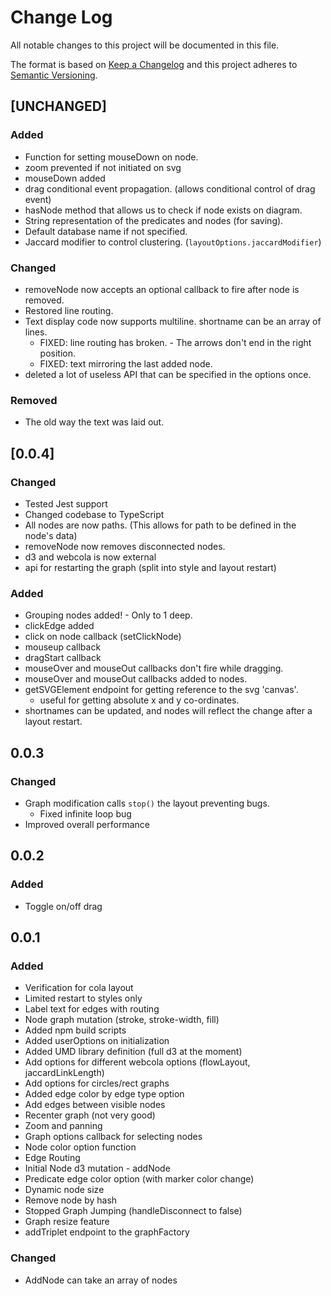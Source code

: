 # Change Log
All notable changes to this project will be documented in this file.

The format is based on [Keep a Changelog](http://keepachangelog.com/)
and this project adheres to [Semantic Versioning](http://semver.org/).

## [UNCHANGED]

### Added

 - Function for setting mouseDown on node.
 - zoom prevented if not initiated on svg
 - mouseDown added
 - drag conditional event propagation. (allows conditional control of drag event)
 - hasNode method that allows us to check if node exists on diagram.
 - String representation of the predicates and nodes (for saving).
 - Default database name if not specified.
 - Jaccard modifier to control clustering. (`layoutOptions.jaccardModifier`)

### Changed

 - removeNode now accepts an optional callback to fire after node is removed.
 - Restored line routing.
 - Text display code now supports multiline. shortname can be an array of lines.
    - FIXED: line routing has broken. - The arrows don't end in the right position.
    - FIXED: text mirroring the last added node.
 - deleted a lot of useless API that can be specified in the options once.

### Removed

 - The old way the text was laid out.

## [0.0.4]

### Changed

 - Tested Jest support
 - Changed codebase to TypeScript
 - All nodes are now paths. (This allows for path to be defined in the node's data)
 - removeNode now removes disconnected nodes.
 - d3 and webcola is now external
 - api for restarting the graph (split into style and layout restart)

### Added

 - Grouping nodes added! - Only to 1 deep.
 - clickEdge added
 - click on node callback (setClickNode)
 - mouseup callback
 - dragStart callback
 - mouseOver and mouseOut callbacks don't fire while dragging.
 - mouseOver and mouseOut callbacks added to nodes.
 - getSVGElement endpoint for getting reference to the svg 'canvas'.
    - useful for getting absolute x and y co-ordinates.
 - shortnames can be updated, and nodes will reflect the change after a layout restart.

## 0.0.3

### Changed

 - Graph modification calls `stop()` the layout preventing bugs.
    - Fixed infinite loop bug
 - Improved overall performance

## 0.0.2

### Added

 - Toggle on/off drag

## 0.0.1
### Added

 - Verification for cola layout
 - Limited restart to styles only
 - Label text for edges with routing
 - Node graph mutation (stroke, stroke-width, fill)
 - Added npm build scripts
 - Added userOptions on initialization
 - Added UMD library definition (full d3 at the moment)
 - Add options for different webcola options (flowLayout, jaccardLinkLength)
 - Add options for circles/rect graphs
 - Added edge color by edge type option
 - Add edges between visible nodes
 - Recenter graph (not very good)
 - Zoom and panning
 - Graph options callback for selecting nodes
 - Node color option function
 - Edge Routing
 - Initial Node d3 mutation - addNode
 - Predicate edge color option (with marker color change)
 - Dynamic node size
 - Remove node by hash
 - Stopped Graph Jumping (handleDisconnect to false)
 - Graph resize feature
 - addTriplet endpoint to the graphFactory

### Changed

 - AddNode can take an array of nodes
